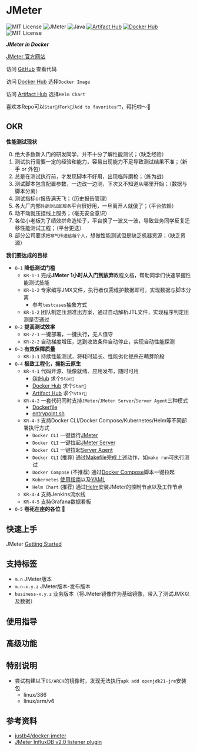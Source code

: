 # JMeter

![MIT License](https://img.shields.io/badge/license-MIT-blue.svg)
![JMeter](https://img.shields.io/badge/jmeter-5.6.3-blue.svg)
![Java](https://img.shields.io/badge/java-openjdk15-blue.svg)
[![Artifact Hub](https://img.shields.io/endpoint?url=https://artifacthub.io/badge/repository/jmeter)](https://artifacthub.io/packages/search?repo=jmeter)
[![Docker Hub](https://img.shields.io/badge/dockerhub-JMeter-brightgreen.svg)]({https://hub.docker.com/r/liukunup/jmeter})
![MIT License](https://img.shields.io/badge/wechat-我的代码温柔如风-brightgreen.svg)

***JMeter in Docker***

[JMeter 官方网站](https://jmeter.apache.org)

访问 [GitHub](https://github.com/liukunup/JMeter) 查看代码

访问 [Docker Hub](https://hub.docker.com/r/liukunup/jmeter) 选择`Docker Image`

访问 [Artifact Hub](https://artifacthub.io/packages/helm/jmeter/jmeter) 选择`Helm Chart`

喜欢本Repo可以`Star🌟`/`Fork🍴`/`Add to favorites🗂`，拜托啦～🫰


## OKR

**性能测试现状**

0. 绝大多数新入门的研发同学，并不十分了解性能测试；（缺乏经验）
1. 测试执行需要一定的经验和能力，容易出现能力不足导致测试结果不准；（新手 or 外包）
2. 总是在测试执行前，才发现脚本不好用，出现临阵磨枪；（练为战）
3. 测试脚本包含配置参数，一边改一边测，下次又不知道从哪里开始；（数据与脚本分离）
4. 测试指标or报告满天飞；（历史报告管理）
5. 各大厂内部`性能测试即服务`平台很好用，一旦离开人就傻了；（平台依赖）
6. 动不动就压挂线上服务；（毫无安全意识）
7. 各位小老板为了绩效拼命造轮子，平台换了一波又一波，导致业务同学反复迁移性能测试工程；（平台更迭）
8. 部分公司要求`把寒气传递给每个人`，想做性能测试但是缺乏机器资源；（缺乏资源）

**我们要达成的目标**

- `O-1` **降低测试门槛**
  - `KR-1-1` 完成**JMeter 1小时从入门到放弃**教程文档，帮助同学们快速掌握性能测试技能
  - `KR-1-2` 专家编写JMX文件，执行者仅需维护数据即可，实现数据与脚本分离
    - 参考`testcases`抽象方式
  - `KR-1-2` 团队制定压测准出方案，通过自动解析JTL文件，实现程序判定压测是否通过
- `O-2` **提高测试效率**
  - `KR-2-1` 一键部署，一键执行，无人值守
  - `KR-2-2` 自动梯度增压，达到收敛条件自动停止，实现自动性能探测
- `O-3` **有效保障质量**
  - `KR-3-1` 持续性能测试，将耗时延长、性能劣化扼杀在萌芽阶段
- `O-4` **极致工程化，拥抱云原生**
  - `KR-4-1` 代码开源、镜像就绪、应用发布，随时可用
    - [GitHub](https://github.com/liukunup/JMeter) 求个`Star🌟`
    - [Docker Hub](https://hub.docker.com/r/liukunup/jmeter) 求个`Star🌟`
    - [Artifact Hub](https://artifacthub.io/packages/helm/jmeter/jmeter) 求个`Star🌟`
  - `KR-4-2` 一套代码同时支持`JMeter`/`JMeter Server`/`Server Agent`三种模式
    - [Dockerfile](jmeter/Dockerfile)
    - [entrypoint.sh](jmeter/entrypoint.sh)
  - `KR-4-3` 支持Docker CLI/Docker Compose/Kubernetes/Helm等不同部署执行方式
    - `Docker CLI` 一键运行[JMeter](run_jmeter.sh)
    - `Docker CLI` 一键拉起[JMeter Server](run_jmeter_server.sh)
    - `Docker CLI` 一键拉起[Server Agent](run_server_agent.sh)
    - `Docker CLI` (推荐) 通过[Makefile](Makefile)完成上述动作，如`make run`可执行测试
    - `Docker Compose` (不推荐) 通过[Docker Compose](docker-compose.yaml)脚本一键拉起
    - `Kubernetes` [使用指南](all-in-one/README.md)以及[YAML](all-in-one/perf.yaml)
    - `Helm Chart` (推荐) 通过[Helm](helm-charts/README.md)安装JMeter的控制节点以及工作节点
  - `KR-4-4` 支持Jenkins流水线
  - `KR-4-5` 支持Grafana数据看板
- `O-5` **卷死在座的各位** 👻


## 快速上手

JMeter [Getting Started](https://jmeter.apache.org/usermanual/get-started.html)

## 支持标签

- `m.n` JMeter版本
- `m.n-x.y.z` JMeter版本-发布版本
- `business-x.y.z` 业务版本（将JMeter镜像作为基础镜像，带入了测试JMX以及数据）

## 使用指导

## 高级功能

## 特别说明

- 尝试构建以下`OS/ARCH`的镜像时，发现无法执行`apk add openjdk21-jre`安装包
    - linux/386
    - linux/arm/v6

## 参考资料

- [justb4/docker-jmeter](https://github.com/justb4/docker-jmeter)
- [JMeter InfluxDB v2.0 listener plugin](https://github.com/mderevyankoaqa/jmeter-influxdb2-listener-plugin)
